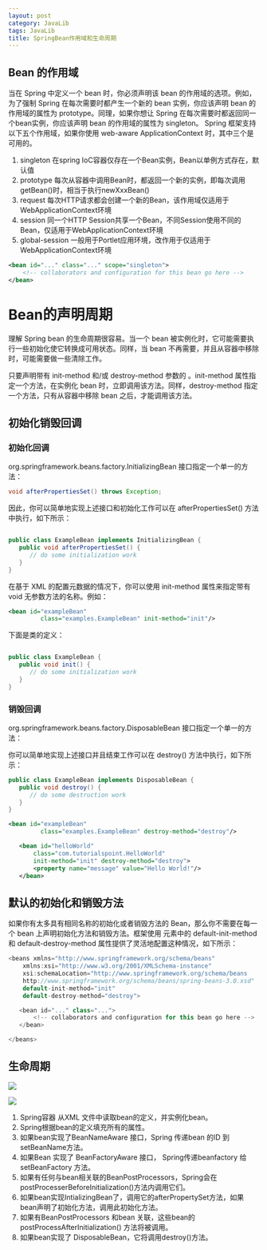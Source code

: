 ```yaml
---
layout: post
category: JavaLib
tags: JavaLib
title: SpringBean作用域和生命周期
---
```


## Bean 的作用域

当在 Spring 中定义一个 bean 时，你必须声明该 bean 的作用域的选项。例如，为了强制 Spring 在每次需要时都产生一个新的 bean 实例，你应该声明 bean 的作用域的属性为 prototype。同理，如果你想让 Spring 在每次需要时都返回同一个bean实例，你应该声明 bean 的作用域的属性为 singleton。
Spring 框架支持以下五个作用域，如果你使用 web-aware ApplicationContext 时，其中三个是可用的。

1. singleton    在spring IoC容器仅存在一个Bean实例，Bean以单例方式存在，默认值
2. prototype 每次从容器中调用Bean时，都返回一个新的实例，即每次调用getBean()时，相当于执行newXxxBean()
3. request  每次HTTP请求都会创建一个新的Bean，该作用域仅适用于WebApplicationContext环境
4. session  同一个HTTP Session共享一个Bean，不同Session使用不同的Bean，仅适用于WebApplicationContext环境
5. global-session   一般用于Portlet应用环境，改作用于仅适用于WebApplicationContext环境

```xml
<bean id="..." class="..." scope="singleton">
    <!-- collaborators and configuration for this bean go here -->
</bean>
```

# Bean的声明周期

理解 Spring bean 的生命周期很容易。当一个 bean 被实例化时，它可能需要执行一些初始化使它转换成可用状态。同样，当 bean 不再需要，并且从容器中移除时，可能需要做一些清除工作。

只要声明带有 init-method 和/或 destroy-method 参数的 。init-method 属性指定一个方法，在实例化 bean 时，立即调用该方法。同样，destroy-method 指定一个方法，只有从容器中移除 bean 之后，才能调用该方法。

## 初始化销毁回调
### 初始化回调

org.springframework.beans.factory.InitializingBean 接口指定一个单一的方法：

```java
void afterPropertiesSet() throws Exception;
```

因此，你可以简单地实现上述接口和初始化工作可以在 afterPropertiesSet() 方法中执行，如下所示：

```java

public class ExampleBean implements InitializingBean {
   public void afterPropertiesSet() {
      // do some initialization work
   }
}
```

在基于 XML 的配置元数据的情况下，你可以使用 init-method 属性来指定带有 void 无参数方法的名称。例如：

```xml
<bean id="exampleBean" 
         class="examples.ExampleBean" init-method="init"/>
```

下面是类的定义：

```java

public class ExampleBean {
   public void init() {
      // do some initialization work
   }
}
```

### 销毁回调

org.springframework.beans.factory.DisposableBean 接口指定一个单一的方法：

你可以简单地实现上述接口并且结束工作可以在 destroy() 方法中执行，如下所示：
```java
public class ExampleBean implements DisposableBean {
   public void destroy() {
      // do some destruction work
   }
}
```

```xml
<bean id="exampleBean"
         class="examples.ExampleBean" destroy-method="destroy"/>
```
```xml
   <bean id="helloWorld" 
       class="com.tutorialspoint.HelloWorld"
       init-method="init" destroy-method="destroy">
       <property name="message" value="Hello World!"/>
   </bean>
```

## 默认的初始化和销毁方法

如果你有太多具有相同名称的初始化或者销毁方法的 Bean，那么你不需要在每一个 bean 上声明初始化方法和销毁方法。框架使用 元素中的 default-init-method 和 default-destroy-method 属性提供了灵活地配置这种情况，如下所示：

```java
<beans xmlns="http://www.springframework.org/schema/beans"
    xmlns:xsi="http://www.w3.org/2001/XMLSchema-instance"
    xsi:schemaLocation="http://www.springframework.org/schema/beans
    http://www.springframework.org/schema/beans/spring-beans-3.0.xsd"
    default-init-method="init" 
    default-destroy-method="destroy">

   <bean id="..." class="...">
       <!-- collaborators and configuration for this bean go here -->
   </bean>

</beans>
```

## 生命周期

![](https://i.imgur.com/INF4UhB.png)

![](https://upload-images.jianshu.io/upload_images/4638441-05bf2b9b2f2a01d4.png?imageMogr2/auto-orient/strip%7CimageView2/2/w/1240)

1. Spring容器 从XML 文件中读取bean的定义，并实例化bean。
1. Spring根据bean的定义填充所有的属性。
1. 如果bean实现了BeanNameAware 接口，Spring 传递bean 的ID 到 setBeanName方法。
1. 如果Bean 实现了 BeanFactoryAware 接口， Spring传递beanfactory 给setBeanFactory 方法。
1. 如果有任何与bean相关联的BeanPostProcessors，Spring会在postProcesserBeforeInitialization()方法内调用它们。
1. 如果bean实现IntializingBean了，调用它的afterPropertySet方法，如果bean声明了初始化方法，调用此初始化方法。
1. 如果有BeanPostProcessors 和bean 关联，这些bean的postProcessAfterInitialization() 方法将被调用。
1. 如果bean实现了 DisposableBean，它将调用destroy()方法。